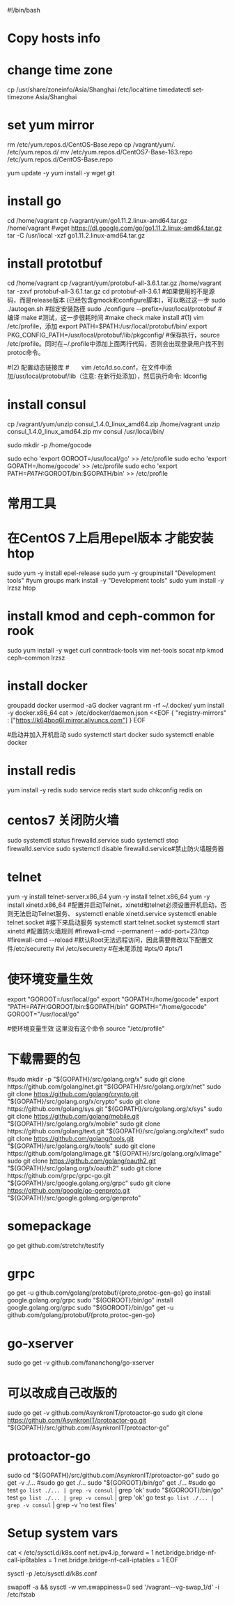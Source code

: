 

#!/bin/bash

# Copy hosts info


# change time zone
cp /usr/share/zoneinfo/Asia/Shanghai /etc/localtime
timedatectl set-timezone Asia/Shanghai

# set yum mirror
rm /etc/yum.repos.d/CentOS-Base.repo
cp /vagrant/yum/*.* /etc/yum.repos.d/
mv /etc/yum.repos.d/CentOS7-Base-163.repo /etc/yum.repos.d/CentOS-Base.repo

yum update -y
yum install -y wget git

# install go 
cd /home/vagrant
cp /vagrant/yum/go1.11.2.linux-amd64.tar.gz /home/vagrant
#wget https://dl.google.com/go/go1.11.2.linux-amd64.tar.gz
tar -C /usr/local -xzf go1.11.2.linux-amd64.tar.gz

# install prototbuf
cd /home/vagrant
cp /vagrant/yum/protobuf-all-3.6.1.tar.gz /home/vagrant
tar -zxvf protobuf-all-3.6.1.tar.gz
cd protobuf-all-3.6.1
#如果使用的不是源码，而是release版本 (已经包含gmock和configure脚本)，可以略过这一步
sudo ./autogen.sh
#指定安装路径
sudo ./configure --prefix=/usr/local/protobuf
#编译
make
#测试，这一步很耗时间
#make check
make install
#(1) vim /etc/profile，添加
export PATH=$PATH:/usr/local/protobuf/bin/
export PKG_CONFIG_PATH=/usr/local/protobuf/lib/pkgconfig/
#保存执行，source /etc/profile。同时在~/.profile中添加上面两行代码，否则会出现登录用户找不到protoc命令。

#(2) 配置动态链接库
#　　vim /etc/ld.so.conf，在文件中添加/usr/local/protobuf/lib（注意: 在新行处添加），然后执行命令: ldconfig




# install consul
cp /vagrant/yum/unzip consul_1.4.0_linux_amd64.zip /home/vagrant
unzip consul_1.4.0_linux_amd64.zip
mv consul /usr/local/bin/

sudo mkdir -p /home/gocode

sudo echo 'export GOROOT=/usr/local/go' >> /etc/profile
sudo echo 'export GOPATH=/home/gocode' >> /etc/profile
sudo echo 'export PATH=$PATH:$GOROOT/bin:$GOPATH/bin' >> /etc/profile

# 常用工具
# 在CentOS 7上启用epel版本 才能安装 htop 
sudo yum -y install epel-release
sudo yum -y groupinstall "Development tools"
#yum groups mark install -y "Development tools"
sudo yum install -y lrzsz htop


# install  kmod and ceph-common for rook
sudo yum install -y wget curl conntrack-tools vim net-tools socat ntp kmod ceph-common lrzsz


# install docker
groupadd docker
usermod -aG docker vagrant
rm -rf ~/.docker/
yum install -y docker.x86_64
cat > /etc/docker/daemon.json <<EOF
{
  "registry-mirrors" : ["https://k64bpq6l.mirror.aliyuncs.com"]
}
EOF

#启动并加入开机启动
sudo systemctl start docker
sudo systemctl enable docker


# install redis
yum install -y redis 
sudo service redis start
sudo chkconfig redis on

# centos7 关闭防火墙
sudo systemctl status firewalld.service
sudo systemctl stop firewalld.service
sudo systemctl disable firewalld.service#禁止防火墙服务器

# telnet
yum -y install telnet-server.x86_64
yum -y install telnet.x86_64
yum -y install xinetd.x86_64
#配置并启动Telnet，xinetd和telnet必须设置开机启动，否则无法启动Telnet服务、
systemctl enable xinetd.service
systemctl enable telnet.socket
#接下来启动服务
systemctl start telnet.socket
systemctl start xinetd
#配置防火墙规则
#firewall-cmd --permanent --add-port=23/tcp
#firewall-cmd --reload
#默认Root无法远程访问，因此需要修改以下配置文件/etc/securetty
#vi /etc/securetty
#在末尾添加
#pts/0
#pts/1

# 使环境变量生效
export "GOROOT=/usr/local/go"
export "GOPATH=/home/gocode"
export "PATH=$PATH:$GOROOT/bin:$GOPATH/bin"
GOPATH="/home/gocode"
GOROOT="/usr/local/go"

#使环境变量生效 这里没有这个命令
source "/etc/profile"


# 下载需要的包
#sudo mkdir -p "${GOPATH}/src/golang.org/x"
sudo git clone https://github.com/golang/net.git "${GOPATH}/src/golang.org/x/net"
sudo git clone https://github.com/golang/crypto.git "${GOPATH}/src/golang.org/x/crypto"
sudo git clone https://github.com/golang/sys.git "${GOPATH}/src/golang.org/x/sys"
sudo git clone https://github.com/golang/mobile.git "${GOPATH}/src/golang.org/x/mobile"
sudo git clone https://github.com/golang/text.git "${GOPATH}/src/golang.org/x/text"
sudo git clone https://github.com/golang/tools.git "${GOPATH}/src/golang.org/x/tools"
sudo git clone https://github.com/golang/image.git "${GOPATH}/src/golang.org/x/image"
sudo git clone https://github.com/golang/oauth2.git "${GOPATH}/src/golang.org/x/oauth2"
sudo git clone https://github.com/grpc/grpc-go.git "${GOPATH}/src/google.golang.org/grpc"
sudo git clone https://github.com/google/go-genproto.git "${GOPATH}/src/google.golang.org/genproto"

# somepackage
go get github.com/stretchr/testify


# grpc
go get -u github.com/golang/protobuf/{proto,protoc-gen-go}
go install google.golang.org/grpc
sudo "${GOROOT}/bin/go" install google.golang.org/grpc
sudo "${GOROOT}/bin/go" get -u github.com/golang/protobuf/{proto,protoc-gen-go}



# go-xserver
sudo go get -v github.com/fananchong/go-xserver


# 可以改成自己改版的 
sudo go get -v github.com/AsynkronIT/protoactor-go
sudo git clone https://github.com/AsynkronIT/protoactor-go.git "${GOPATH}/src/github.com/AsynkronIT/protoactor-go"


# protoactor-go
sudo cd "${GOPATH}/src/github.com/AsynkronIT/protoactor-go"
sudo go get -v ./...
#sudo go get ./...
sudo "${GOROOT}/bin/go" get ./...
#sudo go test `go list ./... | grep -v consul` | grep 'ok' 
sudo "${GOROOT}/bin/go" test `go list ./... | grep -v consul` | grep 'ok' 
go test `go list ./... | grep -v consul` | grep -v 'no test files'

# Setup system vars
cat <<EOF > /etc/sysctl.d/k8s.conf
net.ipv4.ip_forward = 1
net.bridge.bridge-nf-call-ip6tables = 1
net.bridge.bridge-nf-call-iptables = 1
EOF

sysctl -p /etc/sysctl.d/k8s.conf

swapoff -a && sysctl -w vm.swappiness=0
sed '/vagrant--vg-swap_1/d' -i  /etc/fstab
<!--stackedit_data:
eyJoaXN0b3J5IjpbLTI0NDI0NjA4MSwtMTg0ODAzMTY0NywxND
E4OTE1MTA4LC0yMDQyOTQzNjM5LC0xMTk4MjQyMTU3LDMzNDIx
NzkyMSwxNjEwMjU2MDQwLC00MjUxOTg2ODksMTcwODExNjM1My
w0NjEzMzY3NDgsLTEyODE3NTI1NDQsLTY5NTAwODI4NywtMjMz
MTk4ODI3LDM4OTYwMTU0NV19
-->
